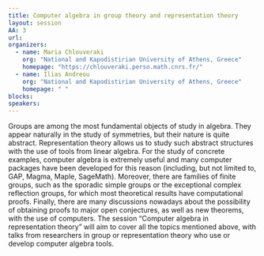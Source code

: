 ```yaml
---
title: Computer algebra in group theory and representation theory
layout: session
AA: 3
url: 
organizers:
  - name: Maria Chlouveraki
    org: "National and Kapodistirian University of Athens, Greece"
    homepage: "https://chlouveraki.perso.math.cnrs.fr/"
  - name: Ilias Andreou
    org: "National and Kapodistirian University of Athens, Greece"
    homepage: " "
blocks: 
speakers: 
---
```


 Groups are among the most fundamental objects of study in algebra. They appear naturally in the study of symmetries, but their nature is quite abstract. Representation theory allows us to study such abstract structures with the use of tools from linear algebra.  For the study of concrete examples, computer algebra is extremely useful and many computer packages have been developed for this reason (including, but not limited to, GAP, Magma, Maple, SageMath). Moreover, there are families of finite groups, such as the sporadic simple groups or the exceptional complex reflection groups, for which most theoretical results have computational proofs. Finally, there are many discussions nowadays about the possibility of obtaining proofs to major open conjectures, as well as new theorems, with the use of computers. The session “Computer algebra in representation theory” will aim to cover all the topics mentioned above, with talks from researchers in group or representation theory who use or develop computer algebra tools.
 